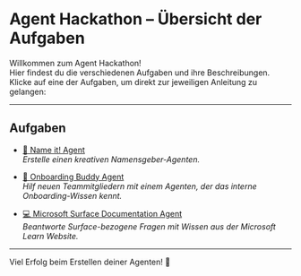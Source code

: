 # Agent Hackathon – Übersicht der Aufgaben

Willkommen zum Agent Hackathon!  
Hier findest du die verschiedenen Aufgaben und ihre Beschreibungen.  
Klicke auf eine der Aufgaben, um direkt zur jeweiligen Anleitung zu gelangen:

---

## Aufgaben

- [🧠 Name it! Agent](https://github.com/Agent-Hackathon-2025/Hackathon2804/blob/main/Name-it-Agent/Name-it-Agent.md)  
  *Erstelle einen kreativen Namensgeber-Agenten.*

- [👥 Onboarding Buddy Agent](https://github.com/Agent-Hackathon-2025/Hackathon2804/blob/main/Onboarding-Assistant-Agent/Onboarding-Assistant-Agent.md)  
  *Hilf neuen Teammitgliedern mit einem Agenten, der das interne Onboarding-Wissen kennt.*

- [💻 Microsoft Surface Documentation Agent](https://github.com/Agent-Hackathon-2025/Hackathon2804/blob/main/Surface-Documentation-Agent/Surface-Documentation-Agent.md)  
  *Beantworte Surface-bezogene Fragen mit Wissen aus der Microsoft Learn Website.*

---

Viel Erfolg beim Erstellen deiner Agenten! 🚀
